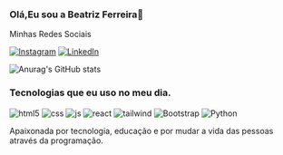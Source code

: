 ### Olá,Eu sou a Beatriz Ferreira👋
Minhas Redes Sociais

[![Instagram](https://img.shields.io/badge/Instagram-E4405F?style=for-the-badge&logo=instagram&logoColor=white)](https://instagram.com/sujeitoprogramador)
[![LinkedIn](https://img.shields.io/badge/LinkedIn-0077B5?style=for-the-badge&logo=linkedin&logoColor=white)](https://instagram.com/sujeitoprogramador)



![Anurag's GitHub stats](https://github-readme-stats.vercel.app/api?username=anuraghazra&show_icons=true&theme=radical)

### Tecnologias que eu uso no meu dia.

<div style="display: inline_block">
  <img align="center" alt="html5" src="https://img.shields.io/badge/HTML5-E34F26?style=for-the-badge&logo=html5&logoColor=white" />
 <img align="center" alt="css" src="https://img.shields.io/badge/CSS3-1572B6?style=for-the-badge&logo=css3&logoColor=white" />
  <img align="center" alt="js" src="https://img.shields.io/badge/JavaScript-F7DF1E?style=for-the-badge&logo=javascript&logoColor=black" />
<img align="center" alt="react" src="https://img.shields.io/badge/React-20232A?style=for-the-badge&logo=react&logoColor=61DAFB" />
  <img align="center" alt="tailwind" src="https://img.shields.io/badge/Tailwind_CSS-38B2AC?style=for-the-badge&logo=tailwind-css&logoColor=white"/>
   <img align="center" alt="Bootstrap" src="https://img.shields.io/badge/Bootstrap-563D7C?style=for-the-badge&logo=bootstrap&logoColor=white"/>
 <img align="center" alt="Python" src="https://img.shields.io/badge/Python-3776AB?style=for-the-badge&logo=python&logoColor=white"/>


 Apaixonada por tecnologia, educação e por mudar a vida das pessoas através da programação.

